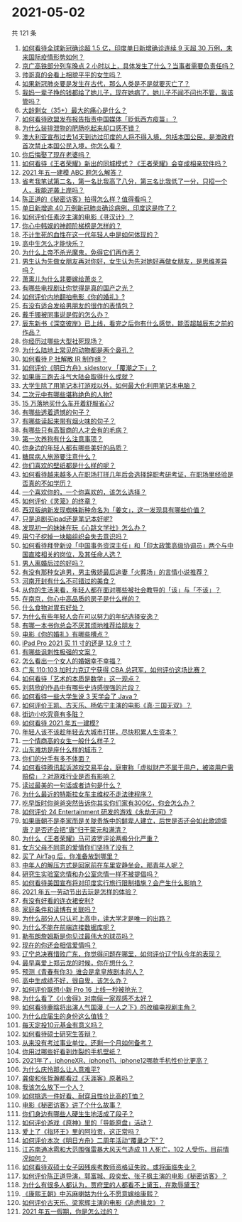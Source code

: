 # 2021-05-02

共 121 条

<!-- BEGIN -->
<!-- 最后更新时间 Sun May 02 2021 14:03:35 GMT+0800 (China Standard Time) -->

1. [如何看待全球新冠确诊超 1.5 亿，印度单日新增确诊连续 9 天超 30
   万例，未来国际疫情形势如何？](https://www.zhihu.com/question/457368252)
2. [京广高铁部分列车晚点 2
   小时以上，具体发生了什么？当事者需要负责任吗？](https://www.zhihu.com/question/457415431)
3. [帅哥真的会看上相貌平平的女生吗？](https://www.zhihu.com/question/384512378)
4. [如果新冠肺炎要是发生在古代，那么人类是不是就要灭亡了？](https://www.zhihu.com/question/386034997)
5. [我妈一辈子挣的钱都给了她儿子，现在她病了，她儿子不闻不问也不管，我该管吗？](https://www.zhihu.com/question/457182672)
6. [大龄剩女（35+）最大的痛心是什么？](https://www.zhihu.com/question/440901341)
7. [如何看待欧盟发布报告指责中国媒体「贬低西方疫苗」？](https://www.zhihu.com/question/457156068)
8. [为什么装排泄物的肥肠吃起来却口感不错？](https://www.zhihu.com/question/344215207)
9. [澳大利亚宣布过去14天到访过印度的人将不得入境，包括本国公民，是澳政府首次禁止本国公民入境，你怎么看？](https://www.zhihu.com/question/457378118)
10. [你后悔娶了现在老婆吗？](https://www.zhihu.com/question/315457601)
11. [如何看待《王者荣耀》新出的同城模式？《王者荣耀》会变成相亲软件吗？](https://www.zhihu.com/question/457261841)
12. [2021 年五一建模 ABC 题怎么解答？](https://www.zhihu.com/question/457372672)
13. [省考我笔试第二名，第一名比我高了八分，第三名比我低了一分，只招一个人，我能逆袭上岸吗？](https://www.zhihu.com/question/325465519)
14. [陈正道的《秘密访客》拍得怎么样？值得看吗？](https://www.zhihu.com/question/302455509)
15. [单日新增逾 40 万例新冠肺炎确诊病例，印度这是咋了？](https://www.zhihu.com/question/457388433)
16. [如何评价任素汐主演的电影《寻汉计》？](https://www.zhihu.com/question/452124896)
17. [你心中韩娱的神颜阶梯榜是怎样的？](https://www.zhihu.com/question/453629531)
18. [不计生死的血性在这一代年轻人中是如何体现的？](https://www.zhihu.com/question/455928947)
19. [高中生怎么才能快乐？](https://www.zhihu.com/question/444888990)
20. [为什么上帝不杀光魔鬼，免得它们再作恶？](https://www.zhihu.com/question/64073160)
21. [男生认为先做女朋友再对你好，女生认为先对她好再做女朋友，是思维差异吗？](https://www.zhihu.com/question/456831567)
22. [萧熏儿为什么非要嫁给萧炎？](https://www.zhihu.com/question/448033860)
23. [有哪些电视剧让你觉得是真的国产之光？](https://www.zhihu.com/question/441124825)
24. [如何评价内地翻拍电影《你的婚礼》?](https://www.zhihu.com/question/374474502)
25. [有没有适合发给男朋友的很作的表情包？](https://www.zhihu.com/question/403930549)
26. [戴手镯被同事说是假的怎么办？](https://www.zhihu.com/question/451834381)
27. [辰东新书《深空彼岸》已上线，看完之后你有什么感觉，能否超越辰东之前的作品？](https://www.zhihu.com/question/457375922)
28. [你经历过哪些大型社死现场？](https://www.zhihu.com/question/439032546)
29. [为什么陆地上常见的动物都是两个鼻孔？](https://www.zhihu.com/question/456066433)
30. [如何看待 P 社解散 IR 制作组？](https://www.zhihu.com/question/457353372)
31. [如何评价《明日方舟》sidestory 「覆潮之下」？](https://www.zhihu.com/question/457437544)
32. [如果唐三跑去斗气大陆会取得什么成就？](https://www.zhihu.com/question/457005456)
33. [大学生除了用笔记本打游戏以外，如何最大化利用笔记本电脑？](https://www.zhihu.com/question/308214926)
34. [二次元中有哪些堪称绝色的人物?](https://www.zhihu.com/question/387651409)
35. [15 万落地买什么车开着舒服省心?](https://www.zhihu.com/question/441839447)
36. [有哪些透着遗憾的句子？](https://www.zhihu.com/question/397959203)
37. [有哪些读起来带有烟火味的句子？](https://www.zhihu.com/question/306579669)
38. [有哪些只有高智商的人才会有的毛病？](https://www.zhihu.com/question/301999320)
39. [第一次养狗有什么注意事项？](https://www.zhihu.com/question/30965969)
40. [你身边的年轻人都有哪些美好的品质？](https://www.zhihu.com/question/457128948)
41. [糖尿病人旅游要注意什么？](https://www.zhihu.com/question/456984958)
42. [你们喜欢的壁纸都是什么样的呢？](https://www.zhihu.com/question/450832983)
43. [如何看待越来越多人在职场打拼几年后会选择辞职考研考证，在职场里经验是否真的不如学历？](https://www.zhihu.com/question/457426657)
44. [一个喜欢你的，一个你喜欢的，该怎么选择？](https://www.zhihu.com/question/457171344)
45. [如何评价《灵笼》的终章？](https://www.zhihu.com/question/457072944)
46. [西双版纳新发现蜘蛛新种命名为「姜文」，这一发现具有哪些价值？](https://www.zhihu.com/question/457371552)
47. [只是追剧买ipad还是笔记本好呢?](https://www.zhihu.com/question/395124931)
48. [发现初一的妹妹在玩《心跳文学社》怎么办？](https://www.zhihu.com/question/457348681)
49. [用勺子挖掉一块脑组织会失去意识吗？](https://www.zhihu.com/question/392867244)
50. [如何看待拜登新设「中国事务资深主任」和「印太政策高级协调员」两个与中国直接相关的岗位，及其任命人选？](https://www.zhihu.com/question/439647733)
51. [男人离婚后过的好吗？](https://www.zhihu.com/question/347515903)
52. [有没有那种女追男，男主傲娇最后追妻「火葬场」的言情小说推荐？](https://www.zhihu.com/question/319718396)
53. [河南开封有什么不可错过的美食？](https://www.zhihu.com/question/38508976)
54. [从你的生活来看，年轻人都在面对哪些被社会教导的「该」与「不该」？](https://www.zhihu.com/question/457143615)
55. [在南京，你心中高品质的房子是什么样的？](https://www.zhihu.com/question/451564840)
56. [什么食物对胃有好处？](https://www.zhihu.com/question/452782482)
57. [为什么有些年轻人会在可以努力的年纪选择安逸？](https://www.zhihu.com/question/457144755)
58. [有哪一本书你总会不厌其烦地推荐给朋友？](https://www.zhihu.com/question/456541643)
59. [电影《你的婚礼》有哪些槽点？](https://www.zhihu.com/question/457315770)
60. [iPad Pro 2021 买 11 寸的还是 12.9 寸？](https://www.zhihu.com/question/455715172)
61. [有哪些讽刺性极强的文案？](https://www.zhihu.com/question/442190842)
62. [怎么看出一个女人的婚姻幸不幸福？](https://www.zhihu.com/question/276812701)
63. [广东 110:103 加时力克辽宁获得 CBA
    总冠军，如何评价这场比赛？](https://www.zhihu.com/question/457433248)
64. [如何看待「艺术的本质是数学」这一观点？](https://www.zhihu.com/question/453012362)
65. [刘慈欣的作品中有哪些史诗感很强的片段？](https://www.zhihu.com/question/320983320)
66. [如何看待一些大学生说 3 天学会了 Java？](https://www.zhihu.com/question/66535555)
67. [如何评价王凯、古天乐、杨佑宁主演的电影《真·三国无双》？](https://www.zhihu.com/question/456766202)
68. [街边小吃究竟有多脏？](https://www.zhihu.com/question/275756508)
69. [如何看待 2021 年五一建模?](https://www.zhihu.com/question/457077323)
70. [年轻人该不该趁年轻去大城市打拼，尽快积累人生资本？](https://www.zhihu.com/question/457144259)
71. [一个情商高的女生一般什么样子？](https://www.zhihu.com/question/325303800)
72. [山东潍坊是座什么样的城市？](https://www.zhihu.com/question/27131303)
73. [你们的分手有多不体面？](https://www.zhihu.com/question/363689631)
74. [如何看待腾讯起诉游戏交易平台，庭审称「虚拟财产不属于用户，被盗用户需赔偿」？对游戏行业是否有影响？](https://www.zhihu.com/question/457298163)
75. [读过最美的一句话或者诗句是什么？](https://www.zhihu.com/question/455795683)
76. [为什么最近的特斯拉女车主维权不走法律程序？](https://www.zhihu.com/question/457223564)
77. [吃早饭时你爸爸突然告诉你其实你们家有300亿，你会怎么办？](https://www.zhihu.com/question/447823721)
78. [如何评价 24 Entertainment
    研发的游戏《永劫无间》?](https://www.zhihu.com/question/361077302)
79. [如果唐朝不是李家而是关陇贵族中的鲜卑人建立，后世是否还会如此歌颂盛唐？是否还会把“唐”归于蒙元和满清？](https://www.zhihu.com/question/40242155)
80. [为什么《王者荣耀》马可波罗评论两极分化严重？](https://www.zhihu.com/question/450563897)
81. [女方父母不同意的爱情你们坚持了没有？](https://www.zhihu.com/question/450741243)
82. [买了 AirTag 后，你准备放到哪里？](https://www.zhihu.com/question/455714523)
83. [中年人的解压方式是回家前在车里安静坐会，那青年人呢？](https://www.zhihu.com/question/390992174)
84. [研究生实验室恋情和办公室恋情一样不被提倡吗？](https://www.zhihu.com/question/422926125)
85. [如何看待美国宣布将对印度实行旅行限制措施？会产生什么影响？](https://www.zhihu.com/question/457369354)
86. [2021 年五一劳动节出去玩是怎样的体验？](https://www.zhihu.com/question/454814759)
87. [有没有好看的连衣裙安利?](https://www.zhihu.com/question/371633748)
88. [家庭条件和读博有关联吗？](https://www.zhihu.com/question/447076124)
89. [为什么部分人只认可上高中，读大学才是唯一的出路？](https://www.zhihu.com/question/454929611)
90. [为什么不能在前端连接数据库呢？](https://www.zhihu.com/question/457087098)
91. [勒布朗詹姆斯是你见过最伟大的球员吗？](https://www.zhihu.com/question/437242038)
92. [现在的你还会相信爱情吗？](https://www.zhihu.com/question/455292387)
93. [辽宁总决赛惜败广东，你觉得问题在哪里，如何评价辽宁队今年的表现？](https://www.zhihu.com/question/457455834)
94. [最早喜爱上郑云龙的时候，你在想什么？](https://www.zhihu.com/question/454965660)
95. [预测《青春有你3》谁会是拿皇族剧本的人？](https://www.zhihu.com/question/442475543)
96. [高中生成绩不好，很自卑，该怎么办？](https://www.zhihu.com/question/454015933)
97. [如何评价联想小新 Pro 16 上线一秒被抢光？](https://www.zhihu.com/question/457352947)
98. [为什么看了《小舍得》对南俪一家观感不太好？](https://www.zhihu.com/question/456348765)
99. [如何看待鹿晗将出演人气国漫《一人之下》的改编电视剧主角？](https://www.zhihu.com/question/457280792)
100. [为什么应届生的身份这么值钱？](https://www.zhihu.com/question/296366864)
101. [每天定投10元基金有意义吗？](https://www.zhihu.com/question/400408500)
102. [如何看待硕士研究生答辩？](https://www.zhihu.com/question/317931767)
103. [从来没有考过事业单位，还剩一个月如何备考？](https://www.zhihu.com/question/351990894)
104. [你用过哪些好看到炸裂的手机壁纸？](https://www.zhihu.com/question/360400273)
105. [2021年了，iphoneXR、iphone11、iphone12哪款手机性价比更高？](https://www.zhihu.com/question/437168015)
106. [为什么庆怜那么让人意难平?](https://www.zhihu.com/question/456799483)
107. [龚俊和张哲瀚都看过《天涯客》原著吗？](https://www.zhihu.com/question/455307622)
108. [我该怎么放下一个人？](https://www.zhihu.com/question/447954221)
109. [如何挑选一件好看、耐穿且性价比高的T恤？](https://www.zhihu.com/question/404173699)
110. [电影《秘密访客》讲了个什么故事？](https://www.zhihu.com/question/457313735)
111. [你们身边有哪些人硬生生地活成了段子？](https://www.zhihu.com/question/52114382)
112. [如何评价游戏《原神》里的「导能原盘」活动？](https://www.zhihu.com/question/457259249)
113. [爱上了《指环王》里的阿拉贡，这正常吗？](https://www.zhihu.com/question/457230172)
114. [如何评价本次《明日方舟》二周年活动“覆巢之下”？](https://www.zhihu.com/question/457394249)
115. [江苏南通冰雹和大范围强雷暴大风天气造成 11 人死亡，102
     人受伤，目前情况如何？](https://www.zhihu.com/question/457376709)
116. [如何看待双硕士女子因残疾考教师资格证失败，或将面临失业？](https://www.zhihu.com/question/457095862)
117. [如何评价陈正道导演，郭富城、段奕宏、张子枫主演的电影《秘密访客》？](https://www.zhihu.com/question/404670407)
118. [为什么有很多人都认为，贾府里的人都看不上黛玉，在欺辱黛玉?](https://www.zhihu.com/question/457089903)
119. [《康熙王朝》中苏麻喇姑为什么不愿意嫁给康熙？](https://www.zhihu.com/question/300234602)
120. [如何评价古天乐、梁家辉主演的电影《追虎擒龙》？](https://www.zhihu.com/question/452349319)
121. [2021 年五一假期，你是怎么过的？](https://www.zhihu.com/question/457373821)

<!-- END -->
